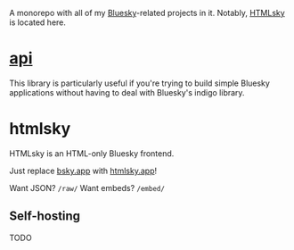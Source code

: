 A monorepo with all of my [Bluesky](https://bsky.social)-related projects in it. Notably, [HTMLsky](#htmlsky) is located here.

# [api](https://pkg.go.dev/jordanreger.com/bsky/api)

This library is particularly useful if you're trying to build simple Bluesky applications without having to deal with Bluesky's indigo library.

# htmlsky

HTMLsky is an HTML-only Bluesky frontend.

Just replace [bsky.app](https://bsky.app) with [htmlsky.app](https://htmlsky.app)!

Want JSON? `/raw/`
Want embeds? `/embed/`

## Self-hosting

TODO
